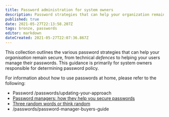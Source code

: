 ```yaml
---
title: Password administration for system owners
description: Password strategies that can help your organization remain secure.
published: true
date: 2021-05-27T22:13:58.207Z
tags: bronze, passwords
editor: markdown
dateCreated: 2021-05-27T22:07:36.867Z
---
```


This collection outlines the various password strategies that can help your *organisation* remain secure, from technical *defences* to helping your users manage their passwords. This guidance is primarily for system owners responsible for determining password policy.

For information about how to use passwords at home, please refer to the following:

-   Password /passwords/updating-your-approach
-   [Password managers: how they help you secure passwords](https://www.ncsc.gov.uk/collection/top-tips-for-staying-secure-online?curPage=/collection/top-tips-for-staying-secure-online/password-managers)
-   [Three random words or think random](https://www.ncsc.gov.uk/blog-post/three-random-words-or-thinkrandom-0)
-   /passwords/password-manager-buyers-guide